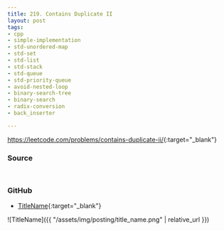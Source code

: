```yaml
---
title: 219. Contains Duplicate II
layout: post
tags:
- cpp
- simple-implementation
- std-unordered-map
- std-set
- std-list
- std-stack
- std-queue
- std-priority-queue
- avoid-nested-loop
- binary-search-tree
- binary-search
- radix-conversion
- back_inserter

---
```


<https://leetcode.com/problems/contains-duplicate-ii/>{:target="_blank"}

### Source

```cpp



```

### GitHub

- [TitleName](<https://github.com/coolwindjo/algoguru/tree/master/_posts/Done/TitleName>){:target="_blank"}

![TitleName]({{ "/assets/img/posting/title_name.png" | relative_url }})

